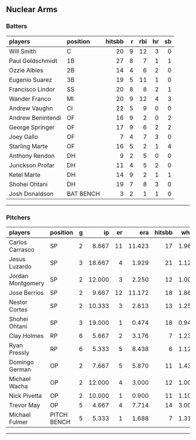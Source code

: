 ## Nuclear Arms

### Batters

 
|players           |position  | hitsbb|  r| rbi| hr| sb| 
|:-----------------|:---------|------:|--:|---:|--:|--:| 
|Will Smith        |C         |     20|  9|  12|  3|  0| 
|Paul Goldschmidt  |1B        |     27|  8|   7|  1|  1| 
|Ozzie Albies      |2B        |     14|  4|   6|  2|  0| 
|Eugenio Suarez    |3B        |     19|  5|  11|  1|  0| 
|Francisco Lindor  |SS        |     20|  8|   8|  2|  1| 
|Wander Franco     |MI        |     20|  9|  12|  4|  3| 
|Andrew Vaughn     |CI        |     22|  5|   9|  0|  0| 
|Andrew Benintendi |OF        |     16|  9|   2|  0|  2| 
|George Springer   |OF        |     17|  9|   6|  2|  2| 
|Joey Gallo        |OF        |      7|  4|   7|  3|  0| 
|Starling Marte    |OF        |     16|  5|   2|  1|  4| 
|Anthony Rendon    |DH        |      9|  2|   5|  0|  0| 
|Jurickson Profar  |DH        |     11|  4|   5|  2|  0| 
|Ketel Marte       |DH        |     14|  9|   2|  1|  1| 
|Shohei Ohtani     |DH        |     19|  7|   8|  3|  0| 
|Josh Donaldson    |BAT BENCH |      3|  2|   1|  1|  0| 


* * *

### Pitchers

 
|players           |position    |  g|     ip| er|    era| hitsbb|  whip| so|  w| sv| 
|:-----------------|:-----------|--:|------:|--:|------:|------:|-----:|--:|--:|--:| 
|Carlos Carrasco   |SP          |  2|  8.667| 11| 11.423|     17| 1.962|  5|  0|  0| 
|Jesus Luzardo     |SP          |  3| 18.667|  4|  1.929|     21| 1.125| 20|  2|  0| 
|Jordan Montgomery |SP          |  2| 12.000|  3|  2.250|     12| 1.000| 12|  2|  0| 
|Jose Berrios      |SP          |  2|  9.667| 12| 11.172|     18| 1.862| 12|  0|  0| 
|Nestor Cortes     |SP          |  2| 10.333|  3|  2.613|     13| 1.258|  8|  2|  0| 
|Shohei Ohtani     |SP          |  3| 19.000|  1|  0.474|     18| 0.947| 24|  2|  0| 
|Clay Holmes       |RP          |  6|  5.667|  2|  3.176|      7| 1.235|  8|  0|  4| 
|Ryan Pressly      |RP          |  6|  5.333|  5|  8.438|      6| 1.125|  6|  0|  0| 
|Domingo German    |OP          |  2|  7.667|  5|  5.870|     11| 1.435|  8|  0|  0| 
|Michael Wacha     |OP          |  2| 12.000|  4|  3.000|     12| 1.000| 12|  2|  0| 
|Nick Pivetta      |OP          |  2| 10.000|  1|  0.900|     11| 1.100| 12|  0|  0| 
|Trevor May        |OP          |  5|  4.667|  4|  7.714|     14| 3.000|  5|  2|  0| 
|Michael Fulmer    |PITCH BENCH |  5|  5.333|  1|  1.688|      7| 1.312|  9|  0|  1| 


* * *


